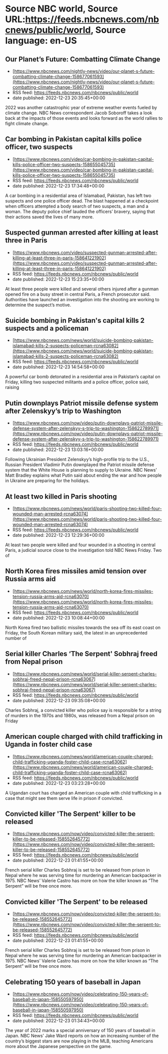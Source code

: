 # Source NBC world, Source URL:https://feeds.nbcnews.com/nbcnews/public/world, Source language: en-US

## Our Planet’s Future: Combatting Climate Change
 - [https://www.nbcnews.com/nightly-news/video/our-planet-s-future-combatting-climate-change-158677061593](https://www.nbcnews.com/nightly-news/video/our-planet-s-future-combatting-climate-change-158677061593)
 - RSS feed: https://feeds.nbcnews.com/nbcnews/public/world
 - date published: 2022-12-23 20:35:45+00:00

2022 was another catastrophic year of extreme weather events fueled by climate change. NBC News correspondent Jacob Soboroff takes a look back at the impacts of those events and looks forward as the world rallies to fight climate change.

## Car bombing in Pakistan capital kills police officer, two suspects
 - [https://www.nbcnews.com/video/car-bombing-in-pakistan-capital-kills-police-officer-two-suspects-158655045735](https://www.nbcnews.com/video/car-bombing-in-pakistan-capital-kills-police-officer-two-suspects-158655045735)
 - RSS feed: https://feeds.nbcnews.com/nbcnews/public/world
 - date published: 2022-12-23 17:34:48+00:00

A car bombing in a residential area of Islamabad, Pakistan, has left two suspects and one police officer dead. The blast happened at a checkpoint when officers attempted a body search of two suspects, a man and a woman. The deputy police chief lauded the officers’ bravery, saying that their actions saved the lives of many more.

## Suspected gunman arrested after killing at least three in Paris
 - [https://www.nbcnews.com/video/suspected-gunman-arrested-after-killing-at-least-three-in-paris-158641221902](https://www.nbcnews.com/video/suspected-gunman-arrested-after-killing-at-least-three-in-paris-158641221902)
 - RSS feed: https://feeds.nbcnews.com/nbcnews/public/world
 - date published: 2022-12-23 15:23:35+00:00

At least three people were killed and several others injured after a gunman opened fire on a busy street in central Paris, a French prosecutor said. Authorities have launched an investigation into the shooting are working to determine the suspect’s motive.

## Suicide bombing in Pakistan's capital kills 2 suspects and a policeman
 - [https://www.nbcnews.com/news/world/suicide-bombing-pakistan-islamabad-kills-2-suspects-policeman-rcna63082](https://www.nbcnews.com/news/world/suicide-bombing-pakistan-islamabad-kills-2-suspects-policeman-rcna63082)
 - RSS feed: https://feeds.nbcnews.com/nbcnews/public/world
 - date published: 2022-12-23 14:54:58+00:00

A powerful car bomb detonated in a residential area in Pakistan’s capital on Friday, killing two suspected militants and a police officer, police said, raising

## Putin downplays Patriot missile defense system after Zelenskyy’s trip to Washington
 - [https://www.nbcnews.com/now/video/putin-downplays-patriot-missile-defense-system-after-zelenskyy-s-trip-to-washington-158622789971](https://www.nbcnews.com/now/video/putin-downplays-patriot-missile-defense-system-after-zelenskyy-s-trip-to-washington-158622789971)
 - RSS feed: https://feeds.nbcnews.com/nbcnews/public/world
 - date published: 2022-12-23 13:03:16+00:00

Following Ukrainian President Zelenskyy’s high-profile trip to the U.S., Russian President Vladimir Putin downplayed the Patriot missile defense system that the White House is planning to supply to Ukraine. NBC News’ Matt Bradley explains what Putin said about ending the war and how people in Ukraine are preparing for the holidays.

## At least two killed in Paris shooting
 - [https://www.nbcnews.com/news/world/paris-shooting-two-killed-four-wounded-man-arrested-rcna63074](https://www.nbcnews.com/news/world/paris-shooting-two-killed-four-wounded-man-arrested-rcna63074)
 - RSS feed: https://feeds.nbcnews.com/nbcnews/public/world
 - date published: 2022-12-23 12:29:36+00:00

At least two people were killed and four wounded in a shooting in central Paris, a judicial source close to the investigation told NBC News Friday.    Two of

## North Korea fires missiles amid tension over Russia arms aid
 - [https://www.nbcnews.com/news/world/north-korea-fires-missiles-tension-russia-arms-aid-rcna63070](https://www.nbcnews.com/news/world/north-korea-fires-missiles-tension-russia-arms-aid-rcna63070)
 - RSS feed: https://feeds.nbcnews.com/nbcnews/public/world
 - date published: 2022-12-23 10:08:44+00:00

North Korea fired two ballistic missiles towards the sea off its east coast on Friday, the South Korean military said, the latest in an unprecedented number of

## Serial killer Charles ‘The Serpent' Sobhraj freed from Nepal prison
 - [https://www.nbcnews.com/news/world/serial-killer-serpent-charles-sobhraj-freed-nepal-prison-rcna63067](https://www.nbcnews.com/news/world/serial-killer-serpent-charles-sobhraj-freed-nepal-prison-rcna63067)
 - RSS feed: https://feeds.nbcnews.com/nbcnews/public/world
 - date published: 2022-12-23 09:35:08+00:00

Charles Sobhraj, a convicted killer who police say is responsible for a string of murders in the 1970s and 1980s, was released from a Nepal prison on Friday

## American couple charged with child trafficking in Uganda in foster child case
 - [https://www.nbcnews.com/news/world/american-couple-charged-child-trafficking-uganda-foster-child-case-rcna63062](https://www.nbcnews.com/news/world/american-couple-charged-child-trafficking-uganda-foster-child-case-rcna63062)
 - RSS feed: https://feeds.nbcnews.com/nbcnews/public/world
 - date published: 2022-12-23 03:23:28+00:00

A Ugandan court has charged an American couple with child trafficking in a case that might see them serve life in prison if convicted.

## Convicted killer 'The Serpent' killer to be released
 - [https://www.nbcnews.com/now/video/convicted-killer-the-serpent-killer-to-be-released-158552645772](https://www.nbcnews.com/now/video/convicted-killer-the-serpent-killer-to-be-released-158552645772)
 - RSS feed: https://feeds.nbcnews.com/nbcnews/public/world
 - date published: 2022-12-23 01:41:55+00:00

French serial killer Charles Sobhraj is set to be released from prison in Nepal where he was serving time for murdering an American backpacker in 1975. NBC News’ Valerie Castro has more on how the killer known as “The Serpent” will be free once more.

## Convicted killer 'The Serpent' to be released
 - [https://www.nbcnews.com/now/video/convicted-killer-the-serpent-to-be-released-158552645772](https://www.nbcnews.com/now/video/convicted-killer-the-serpent-to-be-released-158552645772)
 - RSS feed: https://feeds.nbcnews.com/nbcnews/public/world
 - date published: 2022-12-23 01:41:55+00:00

French serial killer Charles Sobhraj is set to be released from prison in Nepal where he was serving time for murdering an American backpacker in 1975. NBC News’ Valerie Castro has more on how the killer known as “The Serpent” will be free once more.

## Celebrating 150 years of baseball in Japan
 - [https://www.nbcnews.com/now/video/celebrating-150-years-of-baseball-in-japan-158550597950](https://www.nbcnews.com/now/video/celebrating-150-years-of-baseball-in-japan-158550597950)
 - RSS feed: https://feeds.nbcnews.com/nbcnews/public/world
 - date published: 2022-12-23 01:34:43+00:00

The year of 2022 marks a special anniversary of 150 years of baseball in Japan. NBC News’ Jake Ward reports on how an increasing number of the country’s biggest stars are now playing in the MLB, teaching Americans more about the Japanese perspective on the game.
